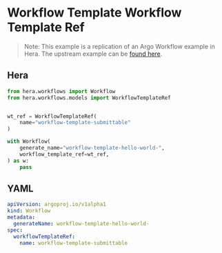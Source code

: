 # Workflow Template  Workflow Template Ref

> Note: This example is a replication of an Argo Workflow example in Hera. The upstream example can be [found here](https://github.com/argoproj/argo-workflows/blob/master/examples/workflow-template/workflow-template-ref.yaml).



## Hera

```python
from hera.workflows import Workflow
from hera.workflows.models import WorkflowTemplateRef


wt_ref = WorkflowTemplateRef(
    name="workflow-template-submittable"
)

with Workflow(
    generate_name="workflow-template-hello-world-",
    workflow_template_ref=wt_ref,
) as w:
    pass
```

## YAML

```yaml
apiVersion: argoproj.io/v1alpha1
kind: Workflow
metadata:
  generateName: workflow-template-hello-world-
spec:
  workflowTemplateRef:
    name: workflow-template-submittable
```
